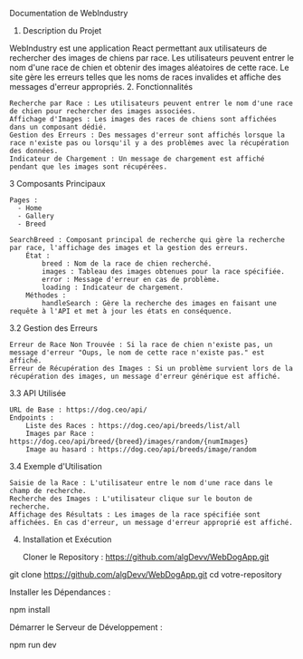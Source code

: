 Documentation de WebIndustry
1. Description du Projet

WebIndustry est une application React permettant aux utilisateurs de rechercher des images de chiens par race. Les utilisateurs peuvent entrer le nom d'une race de chien et obtenir des images aléatoires de cette race. Le site gère les erreurs telles que les noms de races invalides et affiche des messages d'erreur appropriés.
2. Fonctionnalités

    Recherche par Race : Les utilisateurs peuvent entrer le nom d'une race de chien pour rechercher des images associées.
    Affichage d'Images : Les images des races de chiens sont affichées dans un composant dédié.
    Gestion des Erreurs : Des messages d'erreur sont affichés lorsque la race n'existe pas ou lorsqu'il y a des problèmes avec la récupération des données.
    Indicateur de Chargement : Un message de chargement est affiché pendant que les images sont récupérées.

3 Composants Principaux

    Pages : 
      - Home
      - Gallery
      - Breed

    SearchBreed : Composant principal de recherche qui gère la recherche par race, l'affichage des images et la gestion des erreurs.
        État :
            breed : Nom de la race de chien recherché.
            images : Tableau des images obtenues pour la race spécifiée.
            error : Message d'erreur en cas de problème.
            loading : Indicateur de chargement.
        Méthodes :
            handleSearch : Gère la recherche des images en faisant une requête à l'API et met à jour les états en conséquence.

3.2 Gestion des Erreurs

    Erreur de Race Non Trouvée : Si la race de chien n'existe pas, un message d'erreur "Oups, le nom de cette race n'existe pas." est affiché.
    Erreur de Récupération des Images : Si un problème survient lors de la récupération des images, un message d'erreur générique est affiché.

3.3 API Utilisée

    URL de Base : https://dog.ceo/api/
    Endpoints :
        Liste des Races : https://dog.ceo/api/breeds/list/all
        Images par Race : https://dog.ceo/api/breed/{breed}/images/random/{numImages}
        Image au hasard : https://dog.ceo/api/breeds/image/random

3.4 Exemple d'Utilisation

    Saisie de la Race : L'utilisateur entre le nom d'une race dans le champ de recherche.
    Recherche des Images : L'utilisateur clique sur le bouton de recherche.
    Affichage des Résultats : Les images de la race spécifiée sont affichées. En cas d'erreur, un message d'erreur approprié est affiché.

4. Installation et Exécution

    Cloner le Repository : https://github.com/algDevv/WebDogApp.git


git clone https://github.com/algDevv/WebDogApp.git
cd votre-repository

Installer les Dépendances :



npm install

Démarrer le Serveur de Développement :

npm run dev
